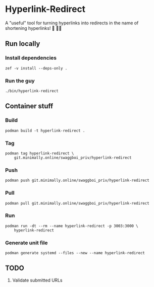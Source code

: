 # Hyperlink-Redirect

A "useful" tool for turning hyperlinks into redirects in the name of shortening hyperlinks! 🧠 🧑‍🔬

## Run locally

### Install dependencies

    zef -v install --deps-only .

### Run the guy

    ./bin/hyperlink-redirect

## Container stuff

### Build

    podman build -t hyperlink-redirect .

### Tag

    podman tag hyperlink-redirect \
        git.minimally.online/swaggboi_priv/hyperlink-redirect

### Push

    podman push git.minimally.online/swaggboi_priv/hyperlink-redirect

### Pull

    podman pull git.minimally.online/swaggboi_priv/hyperlink-redirect

### Run

    podman run -dt --rm --name hyperlink-redirect -p 3003:3000 \
        hyperlink-redirect

### Generate unit file

    podman generate systemd --files --new --name hyperlink-redirect

## TODO

1. Validate submitted URLs
